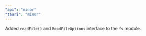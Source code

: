 ```yaml
---
"api": "minor"
"tauri": "minor"
---
```


Added `readFile()` and `ReadFileOptions` interface to the `fs` module.

